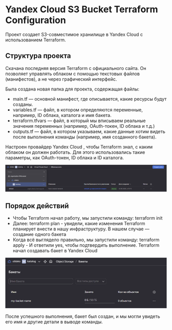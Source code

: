 # Yandex Cloud S3 Bucket Terraform Configuration

Проект создает S3-совместимое хранилище в Yandex Cloud с использованием Terraform.

## Структура проекта

Скачана последняя версия Terraform с официального сайта. Он позволяет управлять облаком с помощью текстовых файлов (манифестов), а не через графический интерфейс.

Была создана новая папка для проекта, содержащая файлы:

- main.tf — основной манифест, где описывается, какие ресурсы будут созданы.
- variables.tf — файл, в котором определяются переменные, например, ID облака, каталога и имя бакета.
- terraform.tfvars — файл, в который мы вписываем реальные значения переменных (например, OAuth-токен, ID облака и т.д.) 
- outputs.tf — файл, в котором указываем, какие данные хотим видеть после выполнения команды (например, имя созданного бакета).

Настроен провайдер Yandex Cloud , чтобы Terraform знал, с каким облаком он должен работать. Для этого использовались такие параметры, как OAuth-токен, ID облака и ID каталога.

![Yandex Cloud](image.png)

## Порядок действий

- Чтобы Terraform начал работу, мы запустили команду: terraform init
- Далее: terraform plan - увидели, какие изменения Terraform планирует внести в нашу инфраструктуру. В нашем случае — создание одного бакета
- Когда всё выглядело правильно, мы запустили команду: terraform apply - И ответили yes, чтобы подтвердить выполнение. Terraform начал создавать бакет в Yandex Cloud

![Бакет](image-1.png)

После успешного выполнения, бакет был создан, и мы могли увидеть его имя и другие детали в выводе команды.
